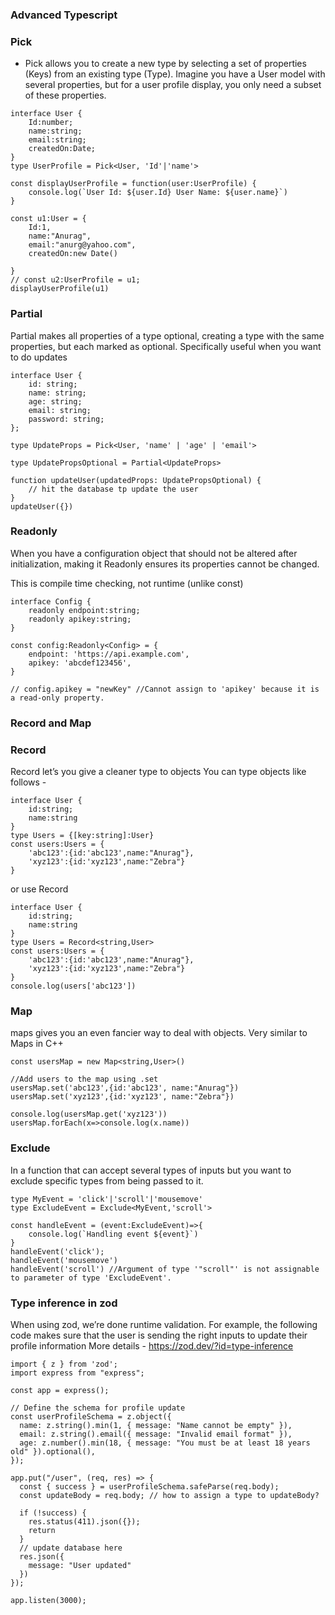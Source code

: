 ### Advanced Typescript

### Pick
- Pick allows you to create a new type by selecting a set of properties (Keys) from an existing type (Type).
Imagine you have a User model with several properties, but for a user profile display, you only need a subset of these properties.
```
interface User {
    Id:number;
    name:string;
    email:string;
    createdOn:Date;
}
type UserProfile = Pick<User, 'Id'|'name'>

const displayUserProfile = function(user:UserProfile) {
    console.log(`User Id: ${user.Id} User Name: ${user.name}`)
}

const u1:User = {
    Id:1,
    name:"Anurag",
    email:"anurg@yahoo.com",
    createdOn:new Date()

}
// const u2:UserProfile = u1;
displayUserProfile(u1)
```
### Partial
Partial makes all properties of a type optional, creating a type with the same properties, but each marked as optional.
Specifically useful when you want to do updates
```
interface User {
    id: string;
    name: string;
    age: string;
    email: string;
    password: string;
};

type UpdateProps = Pick<User, 'name' | 'age' | 'email'>

type UpdatePropsOptional = Partial<UpdateProps>

function updateUser(updatedProps: UpdatePropsOptional) {
    // hit the database tp update the user
}
updateUser({})
```

### Readonly
When you have a configuration object that should not be altered after initialization, making it Readonly ensures its properties cannot be changed.

This is compile time checking, not runtime (unlike const)
```
interface Config {
    readonly endpoint:string;
    readonly apikey:string;
}

const config:Readonly<Config> = {
    endpoint: 'https://api.example.com',
    apikey: 'abcdef123456',
}

// config.apikey = "newKey" //Cannot assign to 'apikey' because it is a read-only property.
```
### Record and Map
### Record
Record let’s you give a cleaner type to objects
You can type objects like follows - 
```
interface User {
    id:string;
    name:string
}
type Users = {[key:string]:User}
const users:Users = {
    'abc123':{id:'abc123',name:"Anurag"},
    'xyz123':{id:'xyz123',name:"Zebra"}
}
```
or use Record
```
interface User {
    id:string;
    name:string
}
type Users = Record<string,User>
const users:Users = {
    'abc123':{id:'abc123',name:"Anurag"},
    'xyz123':{id:'xyz123',name:"Zebra"}
}
console.log(users['abc123'])
```
### Map
maps gives you an even fancier way to deal with objects. Very similar to Maps in C++
```
const usersMap = new Map<string,User>()

//Add users to the map using .set
usersMap.set('abc123',{id:'abc123', name:"Anurag"})
usersMap.set('xyz123',{id:'xyz123', name:"Zebra"})

console.log(usersMap.get('xyz123'))
usersMap.forEach(x=>console.log(x.name))
```

### Exclude
In a function that can accept several types of inputs but you want to exclude specific types from being passed to it.
```
type MyEvent = 'click'|'scroll'|'mousemove'
type ExcludeEvent = Exclude<MyEvent,'scroll'>

const handleEvent = (event:ExcludeEvent)=>{
    console.log(`Handling event ${event}`)
}
handleEvent('click');
handleEvent('mousemove')
handleEvent('scroll') //Argument of type '"scroll"' is not assignable to parameter of type 'ExcludeEvent'.
```

### Type inference in zod
When using zod, we’re done runtime validation. 
For example, the following code makes sure that the user is sending the right inputs to update their profile information
More details - https://zod.dev/?id=type-inference 
```
import { z } from 'zod';
import express from "express";

const app = express();

// Define the schema for profile update
const userProfileSchema = z.object({
  name: z.string().min(1, { message: "Name cannot be empty" }),
  email: z.string().email({ message: "Invalid email format" }),
  age: z.number().min(18, { message: "You must be at least 18 years old" }).optional(),
});

app.put("/user", (req, res) => {
  const { success } = userProfileSchema.safeParse(req.body);
  const updateBody = req.body; // how to assign a type to updateBody?

  if (!success) {
    res.status(411).json({});
    return
  }
  // update database here
  res.json({
    message: "User updated"
  })
});

app.listen(3000);
```